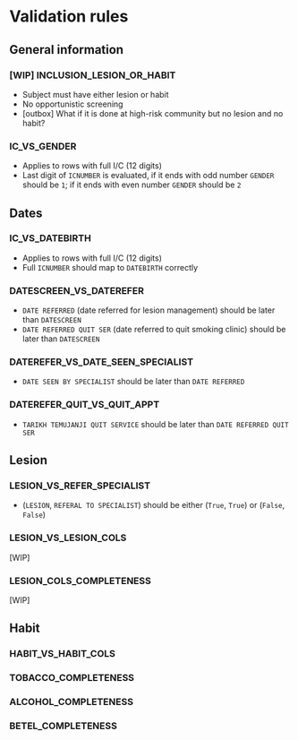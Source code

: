 # Validation rules

## General information

### [WIP] INCLUSION_LESION_OR_HABIT
* Subject must have either lesion or habit
* No opportunistic screening
* [outbox] What if it is done at high-risk community but no lesion and no habit?

### IC_VS_GENDER
* Applies to rows with full I/C (12 digits)
* Last digit of `ICNUMBER` is evaluated, if it ends with odd number `GENDER` should be `1`; if it ends with even number `GENDER` should be `2`

## Dates

### IC_VS_DATEBIRTH
* Applies to rows with full I/C (12 digits)
* Full `ICNUMBER` should map to `DATEBIRTH` correctly

### DATESCREEN_VS_DATEREFER
* `DATE REFERRED` (date referred for lesion management) should be later than `DATESCREEN`
* `DATE REFERRED QUIT SER` (date referred to quit smoking clinic) should be later than `DATESCREEN`

### DATEREFER_VS_DATE_SEEN_SPECIALIST
* `DATE SEEN BY SPECIALIST` should be later than `DATE REFERRED`

### DATEREFER_QUIT_VS_QUIT_APPT
* `TARIKH TEMUJANJI QUIT SERVICE` should be later than `DATE REFERRED QUIT SER`

## Lesion

### LESION_VS_REFER_SPECIALIST
* (`LESION`, `REFERAL TO SPECIALIST`) should be either (`True`, `True`) or (`False`, `False`)

### LESION_VS_LESION_COLS
[WIP]

### LESION_COLS_COMPLETENESS
[WIP]

## Habit

### HABIT_VS_HABIT_COLS

### TOBACCO_COMPLETENESS

### ALCOHOL_COMPLETENESS

### BETEL_COMPLETENESS

